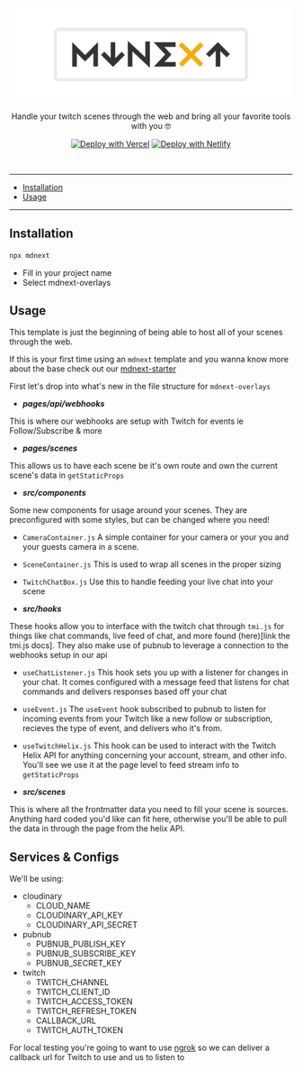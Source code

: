 <!-- markdownlint-disable MD033 MD041 -->

![mdnext](./mdnext.png)

<div align="center">

Handle your twitch scenes through the web and bring all your favorite tools with you 🤓

[![Deploy with Vercel](https://vercel.com/button)](https://vercel.com/import/git?s=https%3A%2F%2Fgithub.com%2Fdomitriusclark%2Fmdnext-overlays)
[![Deploy with Netlify](https://www.netlify.com/img/deploy/button.svg)](https://app.netlify.com/start/deploy?repository=https://github.com/domitriusclark/mdnext-overlays)

<br/>

</div>

---

- [Installation](#installation)
- [Usage](#usage)

---

## Installation

```bash
npx mdnext
```

- Fill in your project name
- Select mdnext-overlays

## Usage

This template is just the beginning of being able to host all of your scenes through the web.

If this is your first time using an `mdnext` template and you wanna know more about the base check out our [mdnext-starter](https://github.com/domitriusclark/mdnext-starter)

First let's drop into what's new in the file structure for `mdnext-overlays`

- **_pages/api/webhooks_**

This is where our webhooks are setup with Twitch for events ie Follow/Subscribe & more

- **_pages/scenes_**

This allows us to have each scene be it's own route and own the current scene's data in `getStaticProps`

- **_src/components_**

Some new components for usage around your scenes. They are preconfigured with some styles, but can be changed where you need!

- `CameraContainer.js`
  A simple container for your camera or your you and your guests camera in a scene.

- `SceneContainer.js`
  This is used to wrap all scenes in the proper sizing

- `TwitchChatBox.js`
  Use this to handle feeding your live chat into your scene

- **_src/hooks_**

These hooks allow you to interface with the twitch chat through `tmi.js` for things like chat commands, live feed of chat, and more found (here)[link the tmi.js docs]. They also make use of pubnub to leverage a connection to the webhooks setup in our api

- `useChatListener.js`
  This hook sets you up with a listener for changes in your chat. It comes configured with a message feed that listens for chat commands and delivers responses based off your chat

- `useEvent.js`
  The `useEvent` hook subscribed to pubnub to listen for incoming events from your Twitch like a new follow or subscription, recieves the type of event, and delivers who it's from.

- `useTwitchHelix.js`
  This hook can be used to interact with the Twitch Helix API for anything concerning your account, stream, and other info. You'll see we use it at the page level to feed stream info to `getStaticProps`

- **_src/scenes_**

This is where all the frontmatter data you need to fill your scene is sources. Anything hard coded you'd like can fit here, otherwise you'll be able to pull the data in through the page from the helix API.

## Services & Configs

We'll be using:

- cloudinary
  - CLOUD_NAME
  - CLOUDINARY_API_KEY
  - CLOUDINARY_API_SECRET
- pubnub
  - PUBNUB_PUBLISH_KEY
  - PUBNUB_SUBSCRIBE_KEY
  - PUBNUB_SECRET_KEY
- twitch
  - TWITCH_CHANNEL
  - TWITCH_CLIENT_ID
  - TWITCH_ACCESS_TOKEN
  - TWITCH_REFRESH_TOKEN
  - CALLBACK_URL
  - TWITCH_AUTH_TOKEN

For local testing you're going to want to use [ngrok](https://ngrok.com/) so we can deliver a callback url for Twitch to use and us to listen to
